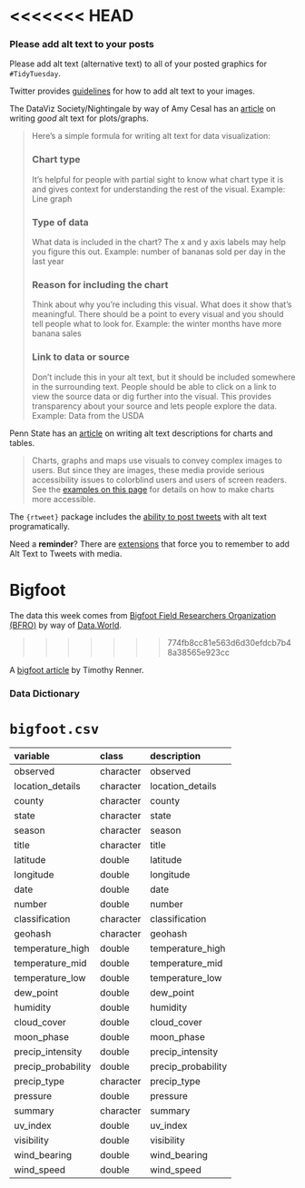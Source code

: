 <<<<<<< HEAD
=======
### Please add alt text to your posts

Please add alt text (alternative text) to all of your posted graphics for `#TidyTuesday`. 

Twitter provides [guidelines](https://help.twitter.com/en/using-twitter/picture-descriptions) for how to add alt text to your images.

The DataViz Society/Nightingale by way of Amy Cesal has an [article](https://medium.com/nightingale/writing-alt-text-for-data-visualization-2a218ef43f81) on writing _good_ alt text for plots/graphs.

> Here’s a simple formula for writing alt text for data visualization:
> ### Chart type
> It’s helpful for people with partial sight to know what chart type it is and gives context for understanding the rest of the visual.
> Example: Line graph
> ### Type of data
> What data is included in the chart? The x and y axis labels may help you figure this out.
> Example: number of bananas sold per day in the last year
> ### Reason for including the chart
> Think about why you’re including this visual. What does it show that’s meaningful. There should be a point to every visual and you should tell people what to look for.
> Example: the winter months have more banana sales
> ### Link to data or source
> Don’t include this in your alt text, but it should be included somewhere in the surrounding text. People should be able to click on a link to view the source data or dig further into the visual. This provides transparency about your source and lets people explore the data.
> Example: Data from the USDA

Penn State has an [article](https://accessibility.psu.edu/images/charts/) on writing alt text descriptions for charts and tables.

> Charts, graphs and maps use visuals to convey complex images to users. But since they are images, these media provide serious accessibility issues to colorblind users and users of screen readers. See the [examples on this page](https://accessibility.psu.edu/images/charts/) for details on how to make charts more accessible.

The `{rtweet}` package includes the [ability to post tweets](https://docs.ropensci.org/rtweet/reference/post_tweet.html) with alt text programatically.

Need a **reminder**? There are [extensions](https://chrome.google.com/webstore/detail/twitter-required-alt-text/fpjlpckbikddocimpfcgaldjghimjiik/related) that force you to remember to add Alt Text to Tweets with media.

# Bigfoot

The data this week comes from [Bigfoot Field Researchers Organization (BFRO)](https://www.bfro.net) by way of [Data.World](https://data.world/timothyrenner/bfro-sightings-data).
>>>>>>> 774fb8cc81e563d6d30efdcb7b48a38565e923cc

A [bigfoot article](https://timothyrenner.github.io/datascience/2017/06/30/finding-bigfoot.html) by Timothy Renner.

### 


### Data Dictionary

# `bigfoot.csv`

|variable           |class     |description |
|:------------------|:---------|:-----------|
|observed           |character |observed              |
|location_details   |character |location_details      |
|county             |character |county                |
|state              |character |state                 |
|season             |character |season                |
|title              |character |title                 |
|latitude           |double    |latitude              |
|longitude          |double    |longitude             |
|date               |double    |date                  |
|number             |double    |number                |
|classification     |character |classification        |
|geohash            |character |geohash               |
|temperature_high   |double    |temperature_high      |
|temperature_mid    |double    |temperature_mid       |
|temperature_low    |double    |temperature_low       |
|dew_point          |double    |dew_point             |
|humidity           |double    |humidity              |
|cloud_cover        |double    |cloud_cover           |
|moon_phase         |double    |moon_phase            |
|precip_intensity   |double    |precip_intensity      |
|precip_probability |double    |precip_probability    |
|precip_type        |character |precip_type           |
|pressure           |double    |pressure              |
|summary            |character |summary               |
|uv_index           |double    |uv_index              |
|visibility         |double    |visibility            |
|wind_bearing       |double    |wind_bearing          |
|wind_speed         |double    |wind_speed            |

### 

